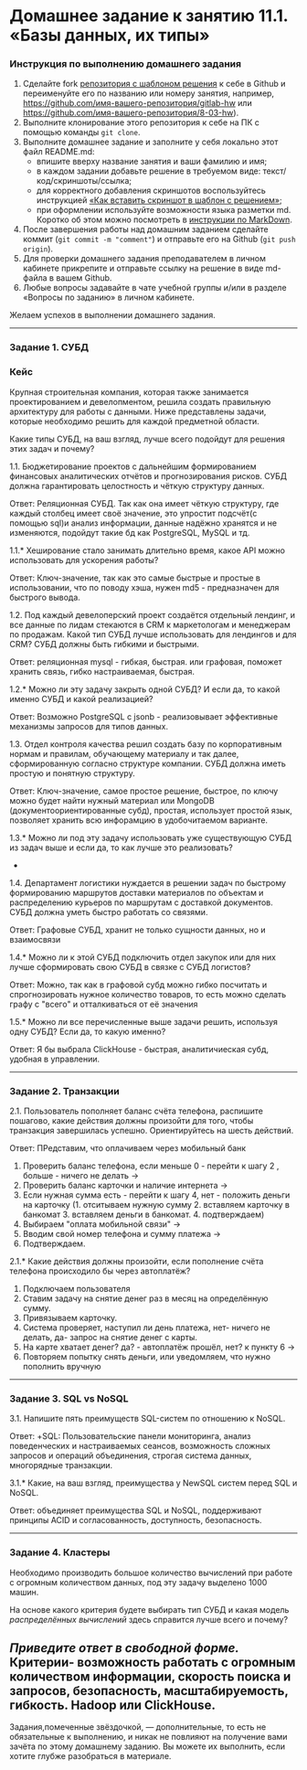 # Домашнее задание к занятию 11.1. «Базы данных, их типы»

### Инструкция по выполнению домашнего задания

1. Сделайте fork [репозитория c шаблоном решения](https://github.com/netology-code/sys-pattern-homework) к себе в Github и переименуйте его по названию или номеру занятия, например, https://github.com/имя-вашего-репозитория/gitlab-hw или https://github.com/имя-вашего-репозитория/8-03-hw).
2. Выполните клонирование этого репозитория к себе на ПК с помощью команды `git clone`.
3. Выполните домашнее задание и заполните у себя локально этот файл README.md:
   - впишите вверху название занятия и ваши фамилию и имя;
   - в каждом задании добавьте решение в требуемом виде: текст/код/скриншоты/ссылка;
   - для корректного добавления скриншотов воспользуйтесь инструкцией [«Как вставить скриншот в шаблон с решением»](https://github.com/netology-code/sys-pattern-homework/blob/main/screen-instruction.md);
   - при оформлении используйте возможности языка разметки md. Коротко об этом можно посмотреть в [инструкции по MarkDown](https://github.com/netology-code/sys-pattern-homework/blob/main/md-instruction.md).
4. После завершения работы над домашним заданием сделайте коммит (`git commit -m "comment"`) и отправьте его на Github (`git push origin`).
5. Для проверки домашнего задания преподавателем в личном кабинете прикрепите и отправьте ссылку на решение в виде md-файла в вашем Github.
6. Любые вопросы задавайте в чате учебной группы и/или в разделе «Вопросы по заданию» в личном кабинете.

Желаем успехов в выполнении домашнего задания.

---

### Задание 1. СУБД

### Кейс
Крупная строительная компания, которая также занимается проектированием и девелопментом, решила создать 
правильную архитектуру для работы с данными. Ниже представлены задачи, которые необходимо решить для
каждой предметной области. 

Какие типы СУБД, на ваш взгляд, лучше всего подойдут для решения этих задач и почему? 
 
1.1. Бюджетирование проектов с дальнейшим формированием финансовых аналитических отчётов и прогнозирования рисков.
СУБД должна гарантировать целостность и чёткую структуру данных.

Ответ: Реляционная СУБД. Так как она имеет чёткую структуру, где каждый столбец имеет своё значение, это упростит подсчёт(с помощью sql)и анализ информации, данные надёжно хранятся и не изменяются, подойдут такие бд как  PostgreSQL, MySQL и тд.


1.1.* Хеширование стало занимать длительно время, какое API можно использовать для ускорения работы? 

Ответ: Ключ-значение, так как это самые быстрые и простые в использовании, что по поводу хэша, нужен md5 - предназначен для быстрого вывода.

1.2. Под каждый девелоперский проект создаётся отдельный лендинг, и все данные по лидам стекаются в CRM к 
маркетологам и менеджерам по продажам. Какой тип СУБД лучше использовать для лендингов и для CRM? 
СУБД должны быть гибкими и быстрыми.

Ответ: реляционная mysql - гибкая, быстрая.  или графовая, поможет хранить связь, гибко настраиваемая, быстрая. 

1.2.* Можно ли эту задачу закрыть одной СУБД? И если да, то какой именно СУБД и какой реализацией?

Ответ: Возможно PostgreSQL с jsonb - реализовывает эффективные механизмы запросов для типов данных.

1.3. Отдел контроля качества решил создать базу по корпоративным нормам и правилам, обучающему материалу 
и так далее, сформированную согласно структуре компании. СУБД должна иметь простую и понятную структуру.

Ответ: Ключ-значение, самое простое решение, быстрое, по ключу можно будет найти нужный материал или  MongoDB (документоориентированные субд), простая, использует простой язык, позволяет хранить всю инфорамцию в удобочитаемом варианте.

1.3.* Можно ли под эту задачу использовать уже существующую СУБД из задач выше и если да, то как лучше это 
реализовать?

-

1.4. Департамент логистики нуждается в решении задач по быстрому формированию маршрутов доставки материалов 
по объектам и распределению курьеров по маршрутам с доставкой документов. СУБД должна уметь быстро работать
со связями.

Ответ: Графовые СУБД,  хранит не только сущности данных, но и взаимосвязи

1.4.* Можно ли к этой СУБД подключить отдел закупок или для них лучше сформировать свою СУБД в связке с СУБД 
логистов?

Ответ: Можно, так как в графовой субд можно гибко посчитать и спрогнозировать нужное количество товаров, то есть можно сделать графу с "всего" и отталкиваться от её значения

1.5.* Можно ли все перечисленные выше задачи решить, используя одну СУБД? Если да, то какую именно?

Ответ: Я бы выбрала ClickHouse - быстрая, аналитичиеская субд, удобная в управлении. 

---

### Задание 2. Транзакции

2.1. Пользователь пополняет баланс счёта телефона, распишите пошагово, какие действия должны произойти для того, чтобы 
транзакция завершилась успешно. Ориентируйтесь на шесть действий.

Ответ: ПРедставим, что оплачиваем через мобильный банк 

   1. Проверить баланс телефона, если меньше 0 - перейти к шагу 2 , больше - ничего не делать ->
   2. Проверить баланс карточки и наличие интернета ->
   3. Если нужная сумма есть - перейти к шагу 4, нет - положить деньги на карточку (1. отситываем нужную сумму 2. вставляем карточку в банкомат 3. вставляем деньги в банкомат. 4. подтверждаем)
   4. Выбираем "оплата мобильной связи" ->
   5. Вводим свой номер телефона и сумму платежа ->
   6. Подтверждаем.

2.1.* Какие действия должны произойти, если пополнение счёта телефона происходило бы через автоплатёж?

   1. Подключаем пользователя
   2. Ставим задачу на снятие денег раз в месяц на определённую сумму.
   3. Привязываем карточку.
   4. Система проверяет, наступил ли день платежа, нет- ничего не делать, да- запрос на снятие денег с карты.
   5. На карте хватает денег? да? - автоплатёж прошёл, нет? к пункту 6 ->
   6. Повторяем попытку снять деньги, или уведомляем, что нужно пополнить вручную

---

### Задание 3. SQL vs NoSQL

3.1. Напишите пять преимуществ SQL-систем по отношению к NoSQL. 

Ответ: +SQL: Пользовательские панели мониторинга, анализ поведенческих и настраиваемых сеансов, возможность сложных запросов и операций объединения, строгая система данных, многорядные транзакции. 

3.1.* Какие, на ваш взгляд, преимущества у NewSQL систем перед SQL и NoSQL.

Ответ: объединяет преимущества SQL и NoSQL, поддерживают принципы ACID и согласованность, доступность, безопасность.



---

### Задание 4. Кластеры

Необходимо производить большое количество вычислений при работе с огромным количеством данных, под эту задачу 
выделено 1000 машин. 

На основе какого критерия будете выбирать тип СУБД и какая модель *распределённых вычислений* 
здесь справится лучше всего и почему?

*Приведите ответ в свободной форме.*
Критерии- возможность работать с огромным количеством информации, скорость поиска и запросов, безопасность, масштабируемость, гибкость. Hadoop или ClickHouse. 
---

Задания,помеченные звёздочкой, — дополнительные, то есть не обязательные к выполнению, и никак не повлияют на получение вами зачёта по этому домашнему заданию. Вы можете их выполнить, если хотите глубже разобраться в материале.
